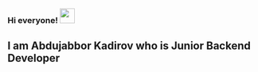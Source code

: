 ### Hi everyone! <img src="https://media.giphy.com/media/RJgP8CvByzQ8fxIp1Q/giphy.gif" width='30px'>

  <h2>I am Abdujabbor Kadirov who is Junior Backend Developer</h2>

